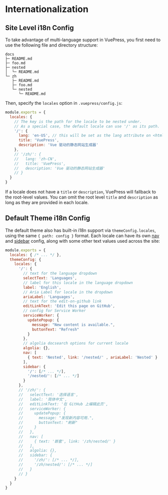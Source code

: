 # Internationalization

## Site Level i18n Config

To take advantage of multi-language support in VuePress, you first need to use the following file and directory structure:

```
docs
├─ README.md
├─ foo.md
├─ nested
│  └─ README.md
└─ zh
   ├─ README.md
   ├─ foo.md
   └─ nested
      └─ README.md
```

Then, specify the `locales` option in `.vuepress/config.js`:

``` js
module.exports = {
  locales: {
    // The key is the path for the locale to be nested under.
    // As a special case, the default locale can use '/' as its path.
    '/': {
      lang: 'en-US', // this will be set as the lang attribute on <html>
      title: 'VuePress',
      description: 'Vue 驱动的静态网站生成器'
    },
    // '/zh/': {
    //   lang: 'zh-CN',
    //   title: 'VuePress',
    //   description: 'Vue 驱动的静态网站生成器'
    // }
  }
}
```

If a locale does not have a `title` or `description`, VuePress will fallback to the root-level values. You can omit the root level `title` and `description` as long as they are provided in each locale.

## Default Theme i18n Config

The default theme also has built-in i18n support via `themeConfig.locales`, using the same `{ path: config }` format. Each locale can have its own [nav](../theme/default-theme-config.md#navbar-links) and [sidebar](../theme/default-theme-config.md#sidebar) config, along with some other text values used across the site:

``` js
module.exports = {
  locales: { /* ... */ },
  themeConfig: {
    locales: {
      '/': {
        // text for the language dropdown
        selectText: 'Languages',
        // label for this locale in the language dropdown
        label: 'English',
        // Aria Label for locale in the dropdown
        ariaLabel: 'Languages',
        // text for the edit-on-github link
        editLinkText: 'Edit this page on GitHub',
        // config for Service Worker
        serviceWorker: {
          updatePopup: {
            message: "New content is available.",
            buttonText: "Refresh"
          }
        },
        // algolia docsearch options for current locale
        algolia: {},
        nav: [
          { text: 'Nested', link: '/nested/' , ariaLabel: 'Nested' }
        ],
        sidebar: {
          '/': [/* ... */],
          '/nested/': [/* ... */]
        }
      },
      // '/zh/': {
      //   selectText: '选择语言',
      //   label: '简体中文',
      //   editLinkText: '在 GitHub 上编辑此页',
      //   serviceWorker: {
      //     updatePopup: {
      //       message: "发现新内容可用.",
      //       buttonText: "刷新"
      //     }
      //   },
      //   nav: [
      //     { text: '嵌套', link: '/zh/nested/' }
      //   ],
      //   algolia: {},
      //   sidebar: {
      //     '/zh/': [/* ... */],
      //     '/zh/nested/': [/* ... */]
      //   }
      // }
    }
  }
}
```
